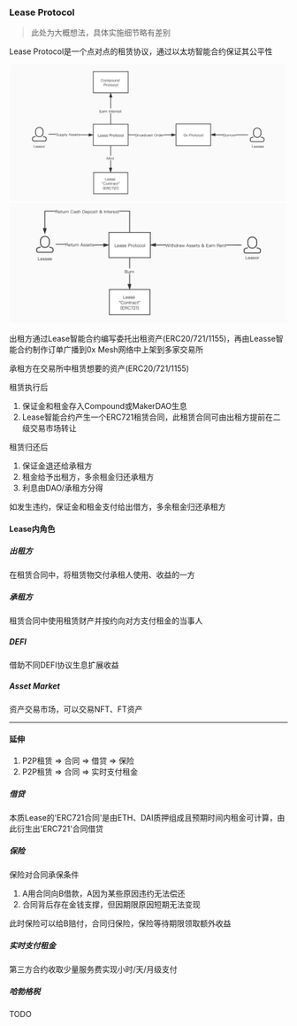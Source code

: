 ### Lease Protocol
> 此处为大概想法，具体实施细节略有差别

Lease Protocol是一个点对点的租赁协议，通过以太坊智能合约保证其公平性

![Borrow.png](./images/borrow-assets.jpg)
![Return.png](./images/return-assets.jpg)

出租方通过Lease智能合约编写委托出租资产(ERC20/721/1155)，再由Leasse智能合约制作订单广播到0x Mesh网络中上架到多家交易所

承租方在交易所中租赁想要的资产(ERC20/721/1155)

租赁执行后
1. 保证金和租金存入Compound或MakerDAO生息
2. Lease智能合约产生一个ERC721租赁合同，此租赁合同可由出租方提前在二级交易市场转让

租赁归还后
1. 保证金退还给承租方
2. 租金给予出租方，多余租金归还承租方
3. 利息由DAO/承租方分得

如发生违约，保证金和租金支付给出借方，多余租金归还承租方


#### Lease内角色
##### 出租方
在租赁合同中，将租赁物交付承租人使用、收益的一方
##### 承租方
租赁合同中使用租赁财产并按约向对方支付租金的当事人
##### DEFI
借助不同DEFI协议生息扩展收益
##### Asset Market
资产交易市场，可以交易NFT、FT资产

* * *
#### 延伸
1. P2P租赁 => 合同 => 借贷 => 保险 
2. P2P租赁 => 合同 => 实时支付租金 
##### 借贷
本质Lease的'ERC721合同'是由ETH、DAI质押组成且预期时间内租金可计算，由此衍生出'ERC721'合同借贷
##### 保险
保险对合同承保条件

1. A用合同向B借款，A因为某些原因违约无法偿还
2. 合同背后存在金钱支撑，但因期限原因短期无法变现

此时保险可以给B赔付，合同归保险，保险等待期限领取额外收益

##### 实时支付租金
第三方合约收取少量服务费实现小时/天/月级支付

##### 哈勃格税
TODO
